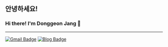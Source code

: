 ## 안녕하세요!
### Hi there! I'm Donggeon Jang 👋

---
[![Gmail Badge](https://img.shields.io/badge/Gmail-D14836?style=flat&logo=Gmail&logoColor=white)](mailto:jdg4661@gmail.com)
[![Blog Badge](https://img.shields.io/badge/Velog-61D9EB?style=flat)](https://velog.io/@mycogno)


